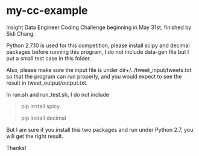 # my-cc-example
Insight Data Engineer Coding Challenge beginning in May 31st, finished by Sidi Chang.

Python 2.7.10 is used for this competition,
please install scipy and decimal packages before running this program, I do not include data-gen file but I put a small test case in this folder.

Also, please make sure the input file is under dir+/../tweet_input/tweets.txt so that the program can run properly, and you would expect to see the result in tweet_output/output.txt.

In run.sh and run_test.sh, I do not include
> pip install spicy

> pip install decimal

But I am sure if you install this two packages and run under Python 2.7, you will get the right result.

Thanks!
